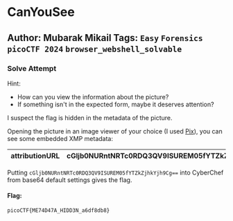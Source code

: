 CanYouSee
===

**Author**: Mubarak Mikail
**Tags**: `Easy` `Forensics` `picoCTF 2024` `browser_webshell_solvable`
---

### Solve Attempt

Hint:

- How can you view the information about the picture?
- If something isn't in the expected form, maybe it deserves attention?

I suspect the flag is hidden in the metadata of the picture.

Opening the picture in an image viewer of your choice (I used [Pix](https://github.com/linuxmint/pix)), you can see some embedded XMP metadata:

|attributionURL|cGljb0NURntNRTc0RDQ3QV9ISUREM05fYTZkZjhkYjh9Cg==|
|---|---|

Putting `cGljb0NURntNRTc0RDQ3QV9ISUREM05fYTZkZjhkYjh9Cg==` into CyberChef from base64 default settings gives the flag.

#### Flag:

`picoCTF{ME74D47A_HIDD3N_a6df8db8}`
